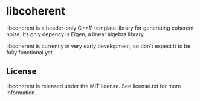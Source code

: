 libcoherent
========
libcoherent is a header-only C++11 template library for generating coherent noise. Its only depency is Eigen, a linear algebra library.

libcoherent is currently in very early development, so don't expect it to be fully functional yet.

License
-------
libcoherent is released under the MIT license. See license.txt for more information.
